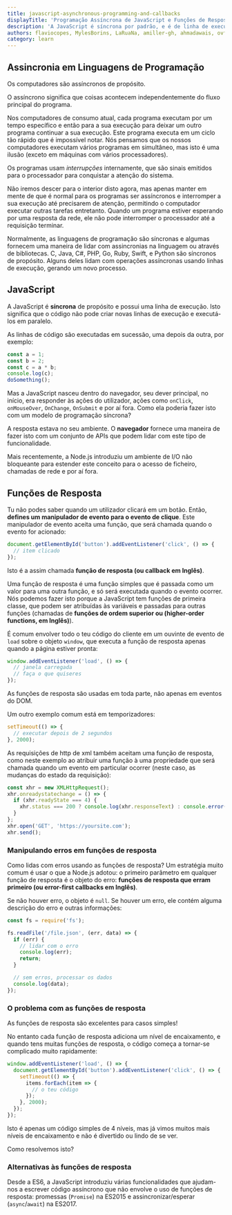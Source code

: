 ```yaml
---
title: javascript-asynchronous-programming-and-callbacks
displayTitle: 'Programação Assíncrona de JavaScript e Funções de Resposta'
description: 'A JavaScript é síncrona por padrão, e é de linha de execução única. Isto significa que o código não pode criar novas linhas de execução e executá-los em paralelo. Descubra o que código assíncrono significa e como se parece.'
authors: flaviocopes, MylesBorins, LaRuaNa, amiller-gh, ahmadawais, ovflowd, nazarepiedady
category: learn
---
```


## Assincronia em Linguagens de Programação

Os computadores são assíncronos de propósito.

O assíncrono significa que coisas acontecem independentemente do fluxo principal do programa.

Nos computadores de consumo atual, cada programa executam por um tempo específico e então para a sua execução para deixar um outro programa continuar a sua execução. Este programa executa em um ciclo tão rápido que é impossível notar. Nós pensamos que os nossos computadores executam vários programas em simultâneo, mas isto é uma ilusão (exceto em máquinas com vários processadores).

Os programas usam _interrupções_ internamente, que são sinais emitidos para o processador para conquistar a atenção do sistema.

Não iremos descer para o interior disto agora, mas apenas manter em mente de que é normal para os programas ser assíncronos e interromper a sua execução até precisarem de atenção, permitindo o computador executar outras tarefas entretanto. Quando um programa estiver esperando por uma resposta da rede, ele não pode interromper o processador até a requisição terminar.

Normalmente, as linguagens de programação são síncronas e algumas fornecem uma maneira de lidar com assincronias na linguagem ou através de bibliotecas. C, Java, C#, PHP, Go, Ruby, Swift, e Python são síncronos de propósito. Alguns deles lidam com operações assíncronas usando linhas de execução, gerando um novo processo.

## JavaScript

A JavaScript é **síncrona** de propósito e possui uma linha de execução. Isto significa que o código não pode criar novas linhas de execução e executá-los em paralelo.

As linhas de código são executadas em sucessão, uma depois da outra, por exemplo:

```js
const a = 1;
const b = 2;
const c = a * b;
console.log(c);
doSomething();
```

Mas a JavaScript nasceu dentro do navegador, seu dever principal, no início, era responder às ações do utilizador, ações como `onClick`, `onMouseOver`, `OnChange`, `OnSubmit` e por aí fora. Como ela poderia fazer isto com um modelo de programação síncrona?

A resposta estava no seu ambiente. O **navegador** fornece uma maneira de fazer isto com um conjunto de APIs que podem lidar com este tipo de funcionalidade.

Mais recentemente, a Node.js introduziu um ambiente de I/O não bloqueante para estender este conceito para o acesso de ficheiro, chamadas de rede e por aí fora.

## Funções de Resposta

Tu não podes saber quando um utilizador clicará em um botão. Então, **defines um manipulador de evento para o evento de clique**. Este manipulador de evento aceita uma função, que será chamada quando o evento for acionado:

```js
document.getElementById('button').addEventListener('click', () => {
  // item clicado
});
```

Isto é a assim chamada **função de resposta (ou callback em Inglês)**.

Uma função de resposta é uma função simples que é passada como um valor para uma outra função, e só será executada quando o evento ocorrer. Nós podemos fazer isto porque a JavaScript tem funções de primeira classe, que podem ser atribuídas às variáveis e passadas para outras funções (chamadas de **funções de ordem superior ou (higher-order functions, em Inglês)**).

É comum envolver todo o teu código do cliente em um ouvinte de evento de `load` sobre o objeto `window`, que executa a função de resposta apenas quando a página estiver pronta:

```js
window.addEventListener('load', () => {
  // janela carregada
  // faça o que quiseres
});
```

As funções de resposta são usadas em toda parte, não apenas em eventos do DOM.

Um outro exemplo comum está em temporizadores:

```js
setTimeout(() => {
  // executar depois de 2 segundos
}, 2000);
```

As requisições de http de xml também aceitam uma função de resposta, como neste exemplo ao atribuir uma função à uma propriedade que será chamada quando um evento em particular ocorrer (neste caso, as mudanças do estado da requisição):

```js
const xhr = new XMLHttpRequest();
xhr.onreadystatechange = () => {
  if (xhr.readyState === 4) {
    xhr.status === 200 ? console.log(xhr.responseText) : console.error('error');
  }
};
xhr.open('GET', 'https://yoursite.com');
xhr.send();
```

### Manipulando erros em funções de resposta

Como lidas com erros usando as funções de resposta? Um estratégia muito comum é usar o que a Node.js adotou: o primeiro parâmetro em qualquer função de resposta é o objeto do erro: **funções de resposta que erram primeiro (ou error-first callbacks em Inglês)**.

Se não houver erro, o objeto é `null`. Se houver um erro, ele contém alguma descrição do erro e outras informações:

```js
const fs = require('fs');

fs.readFile('/file.json', (err, data) => {
  if (err) {
    // lidar com o erro
    console.log(err);
    return;
  }

  // sem erros, processar os dados
  console.log(data);
});
```

### O problema com as funções de resposta

As funções de resposta são excelentes para casos simples!

No entanto cada função de resposta adiciona um nível de encaixamento, e quando tens muitas funções de resposta, o código começa a tornar-se complicado muito rapidamente:

```js
window.addEventListener('load', () => {
  document.getElementById('button').addEventListener('click', () => {
    setTimeout(() => {
      items.forEach(item => {
        // o teu código
      });
    }, 2000);
  });
});
```

Isto é apenas um código simples de 4 níveis, mas já vimos muitos mais níveis de encaixamento e não é divertido ou lindo de se ver.

Como resolvemos isto?

### Alternativas às funções de resposta

Desde a ES6, a JavaScript introduziu várias funcionalidades que ajudam-nos a escrever código assíncrono que não envolve o uso de funções de resposta: promessas (`Promise`) na ES2015 e assincronizar/esperar (`async`/`await`) na ES2017.
